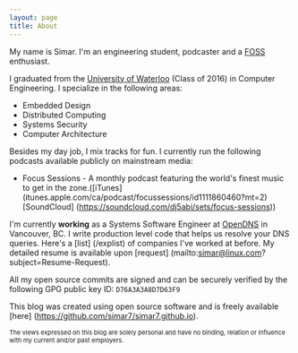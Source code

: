 ```yaml
---
layout: page
title: About
---
```


My name is Simar. I'm an engineering student, podcaster and a [FOSS](http://en.wikipedia.org/wiki/Free_and_open-source_software) enthusiast.

I graduated from the [University of Waterloo](http://uwaterloo.ca) (Class of 2016) in Computer Engineering. I specialize in the following areas:

* Embedded Design
* Distributed Computing
* Systems Security
* Computer Architecture

Besides my day job, I mix tracks for fun. I currently run the following podcasts available publicly on mainstream media:

* Focus Sessions - A monthly podcast featuring the world's finest music to get in the zone.([iTunes] (itunes.apple.com/ca/podcast/focussessions/id1111860460?mt=2) [SoundCloud] (https://soundcloud.com/dj5abi/sets/focus-sessions))

I'm currently **working** as a Systems Software Engineer at [OpenDNS](https://www.opendns.com/) in Vancouver, BC. I write production level code that helps us resolve your DNS queries. Here's a [list] (/explist) of companies I've worked at before. My detailed resume is available upon [request] (mailto:simar@linux.com?subject=Resume-Request).

All my open source commits are signed and can be securely verified by the following GPG public key ID: <code>D76A3A3A8D7D63F9</code>

This blog was created using open source software and is freely available [here] (https://github.com/simar7/simar7.github.io).

<div class="message" style="font-size:11px">
  The views expressed on this blog are solely personal and have no binding, relation or influence with my current and/or past employers.
</div>
